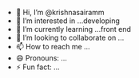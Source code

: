 - 👋 Hi, I’m @krishnasairamm
- 👀 I’m interested in ...developing
- 🌱 I’m currently learning ...front end
- 💞️ I’m looking to collaborate on ...
- 📫 How to reach me ...
- 😄 Pronouns: ...
- ⚡ Fun fact: ...

<!---
krishnasairamm/krishnasairamm is a ✨ special ✨ repository because its `README.md` (this file) appears on your GitHub profile.
You can click the Preview link to take a look at your changes.
--->

